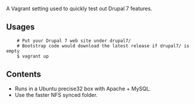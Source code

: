
A Vagrant setting used to quickly test out Drupal 7 features.

Usages
------

        # Put your Drupal 7 web site under drupal7/
        # Bootstrap code would download the latest release if drupal7/ is empty
        $ vagrant up

Contents
--------

* Runs in a Ubuntu precise32 box with Apache + MySQL.
* Use the faster NFS synced folder.
